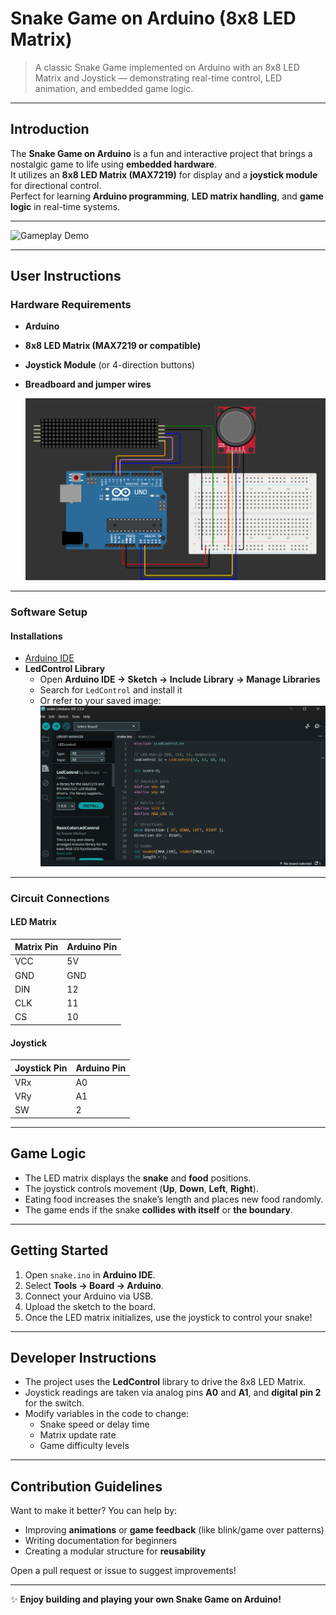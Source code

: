 #  Snake Game on Arduino (8x8 LED Matrix)

> A classic Snake Game implemented on Arduino with an 8x8 LED Matrix and Joystick — demonstrating real-time control, LED animation, and embedded game logic.

---

##  Introduction  
The **Snake Game on Arduino** is a fun and interactive project that brings a nostalgic game to life using **embedded hardware**.  
It utilizes an **8x8 LED Matrix (MAX7219)** for display and a **joystick module** for directional control.  
Perfect for learning **Arduino programming**, **LED matrix handling**, and **game logic** in real-time systems.

---


  ![Gameplay Demo](images/demo.gif)

---

##  User Instructions  

###  Hardware Requirements  
- **Arduino**  
- **8x8 LED Matrix (MAX7219 or compatible)**  
- **Joystick Module** (or 4-direction buttons)  
- **Breadboard and jumper wires**

  ![Circuit Diagram](images/circuit.png)

---

###  Software Setup  

#### Installations  
- [Arduino IDE](https://www.arduino.cc/en/software)  
- **LedControl Library**  
  - Open **Arduino IDE → Sketch → Include Library → Manage Libraries**  
  - Search for `LedControl` and install it  
  - Or refer to your saved image:  
    ![LedControl library](images/lib.jpg)

---

###  Circuit Connections  

#### LED Matrix  
| Matrix Pin | Arduino Pin |
|-------------|-------------|
| VCC         | 5V          |
| GND         | GND         |
| DIN         | 12          |
| CLK         | 11          |
| CS          | 10          |

#### Joystick  
| Joystick Pin | Arduino Pin |
|---------------|-------------|
| VRx           | A0          |
| VRy           | A1          |
| SW            | 2           |

---

##  Game Logic  
- The LED matrix displays the **snake** and **food** positions.  
- The joystick controls movement (**Up**, **Down**, **Left**, **Right**).  
- Eating food increases the snake’s length and places new food randomly.  
- The game ends if the snake **collides with itself** or **the boundary**.

---

##  Getting Started  

1. Open `snake.ino` in **Arduino IDE**.  
2. Select **Tools → Board → Arduino**.  
3. Connect your Arduino via USB.  
4. Upload the sketch to the board.  
5. Once the LED matrix initializes, use the joystick to control your snake!

---

##  Developer Instructions  
- The project uses the **LedControl** library to drive the 8x8 LED Matrix.  
- Joystick readings are taken via analog pins **A0** and **A1**, and **digital pin 2** for the switch.  
- Modify variables in the code to change:
  - Snake speed or delay time  
  - Matrix update rate  
  - Game difficulty levels  

---

##  Contribution Guidelines  
Want to make it better? You can help by:  
- Improving **animations** or **game feedback** (like blink/game over patterns)  
- Writing documentation for beginners  
- Creating a modular structure for **reusability**

Open a pull request or issue to suggest improvements!

---


✨ **Enjoy building and playing your own Snake Game on Arduino!**
